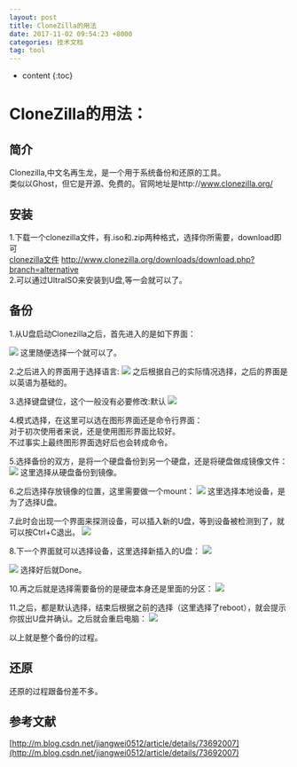```yaml
---
layout: post
title: CloneZilla的用法
date: 2017-11-02 09:54:23 +8000
categories: 技术文档
tag: tool
---
```


* content
{:toc}

# CloneZilla的用法：

## 简介

Clonezilla,中文名再生龙，是一个用于系统备份和还原的工具。<br>
类似以Ghost，但它是开源、免费的。官网地址是http://www.clonezilla.org/

## 安装

1.下载一个clonezilla文件，有.iso和.zip两种格式，选择你所需要，download即可<br>
[clonezilla文件](http://www.clonezilla.org/downloads/download.php?branch=alternative)
http://www.clonezilla.org/downloads/download.php?branch=alternative<br>
2.可以通过UltraISO来安装到U盘,等一会就可以了。

## 备份

1.从U盘启动Clonezilla之后，首先进入的是如下界面：

![](http://img.blog.csdn.net/20170702121156535)
这里随便选择一个就可以了。<br>

2.之后进入的界面用于选择语言:
![](http://img.blog.csdn.net/20170702121403734)
之后根据自己的实际情况选择，之后的界面是以英语为基础的。

3.选择键盘键位，这个一般没有必要修改:默认
![](http://img.blog.csdn.net/20170702121655128)

4.模式选择，在这里可以选在图形界面还是命令行界面：<br>
对于初次使用者来说，还是使用图形界面比较好。 <br>
不过事实上最终图形界面选好后也会转成命令。

5.选择备份的双方，是将一个硬盘备份到另一个硬盘，还是将硬盘做成镜像文件：
![](http://img.blog.csdn.net/20170702132617419)
这里选择从硬盘备份到镜像。<br>

6.之后选择存放镜像的位置，这里需要做一个mount：
![](http://img.blog.csdn.net/20170702132846750)
这里选择本地设备，是为了选择U盘。

7.此时会出现一个界面来探测设备，可以插入新的U盘，等到设备被检测到了，就可以按Ctrl+C退出。
![](http://img.blog.csdn.net/20170702133048014)

8.下一个界面就可以选择设备，这里选择新插入的U盘：
![](http://img.blog.csdn.net/20170702133234334)

![](http://img.blog.csdn.net/20170702133530336)
选择好后就Done。

10.再之后就是选择需要备份的是硬盘本身还是里面的分区：
![](http://img.blog.csdn.net/20170702133754787)

11.之后，都是默认选择，结束后根据之前的选择（这里选择了reboot），就会提示你拔出U盘并确认。之后就会重启电脑：
![](http://img.blog.csdn.net/20170702134902859)

以上就是整个备份的过程。

## 还原

还原的过程跟备份差不多。

## 参考文献
[http://m.blog.csdn.net/jiangwei0512/article/details/73692007](http://m.blog.csdn.net/jiangwei0512/article/details/73692007)
